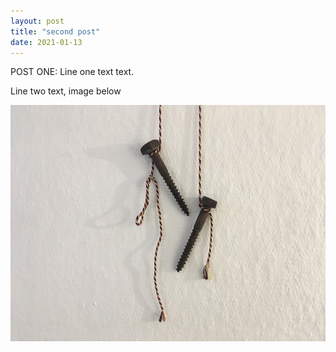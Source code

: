 ```yaml
---
layout: post
title: "second post"
date: 2021-01-13
---
```


POST ONE: Line one text text.

Line two text, image below

![pegs image](../assets/images/pegs-pegs-web.jpg)
